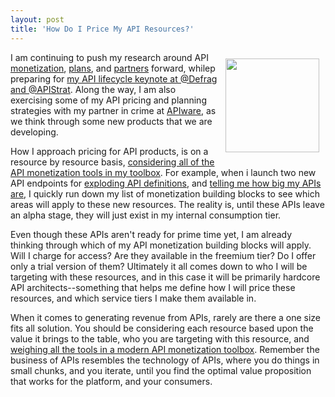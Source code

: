 ```yaml
---
layout: post
title: 'How Do I Price My API Resources?'
---
```

<p><img style="padding: 10px;" src="https://s3.amazonaws.com/kinlane-productions/bw-icons/bw-dollar-sign.png" alt="" width="150" align="right" /></p>
<p>I am continuing to push my research around API <a href="http://monetization.apievangelist.com/">monetization</a>, <a href="http://plans.apievangelist.com/">plans</a>, and <a href="http://partners.apievangelist.com/">partners</a> forward, whilep preparing for <a href="http://apievangelist.com/2015/11/29/the-api-lifecycle-my-talk-from-defrag-and-apistrat/">my API lifecycle keynote at @Defrag and @APIStrat</a>. Along the way, I am also exercising some of my API pricing and planning strategies with my partner in crime at <a href="http://apiware.io">APIware</a>, as we think through some new products that we are developing.</p>
<p>How I approach pricing for API products, is on a resource by resource basis, <a href="http://monetization.apievangelist.com/building-blocks.html">considering all of the API monetization tools in my toolbox</a>. For example, when i launch two new API endpoints for <a href="http://alpha.apievangelist.com/2015/11/27/adding-a-new-alpha-endpoint-to-explode-api-oadf-into-separate-files-for-each-unique-endpoint/">exploding API definitions</a>, and <a href="http://alpha.apievangelist.com/2015/11/27/adding-a-new-alpha-endpoint-to-tell-me-how-big-my-api-endpoints-are/">telling me how big my APIs are</a>, I quickly run down my list of monetization building blocks to see which areas will apply to these new resources. The reality is, until these APIs leave an alpha stage, they will just exist in my internal consumption tier.</p>
<p>Even though these APIs aren't ready for prime time yet, I am already thinking through which of my API monetization building blocks will apply. Will I charge for access? Are they available in the freemium tier? Do I offer only a trial version of them? Ultimately it all comes down to who I will be targeting with these resources, and in this case it will be primarily hardcore API architects--something that helps me define how I will price these resources, and which service tiers I make them available in.</p>
<p>When it comes to generating revenue from APIs, rarely are there a one size fits all solution. You should be considering each resource based upon the value it brings to the table, who you are targeting with this resource, and <a href="http://monetization.apievangelist.com/building-blocks.html">weighing all the tools in a modern API monetization toolbox</a>. Remember the business of APIs resembles the technology of APIs, where you do things in small chunks, and you iterate, until you find the optimal value proposition that works for the platform, and your consumers.</p>